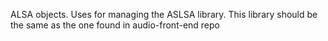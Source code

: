 ALSA objects. Uses for managing the ASLSA library. This library should be the same as the one found in audio-front-end repo

